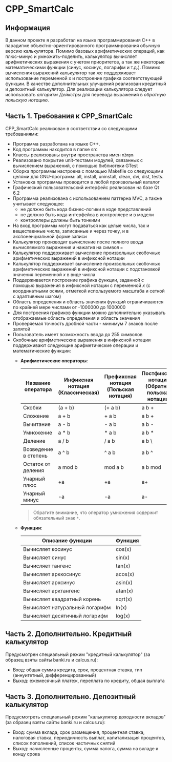 # CPP_SmartCalc

## Информация

В данном проекте я разработал на языке программирования С++ в парадигме объектно-ориентированного программирования обычную версию калькулятора. Помимо базовых арифметических операций, как плюс-минус и умножить-поделить, калькулятор вычисляет арифметических выражения с учетом приоритетов, а так же некоторые математическими функции (синус, косинус, логарифм и т.д.). Помимо вычисления выражений калькулятор так же поддерживает использование переменной x и построение графика соответствующей функции. В качестве дополнительных улучшений реализован кредитный и депозитный калькулятор.
Для реализации калькулятора следует использовать *алгоритм Дейкстры* для перевода выражений в *обратную польскую нотацию*.

## Часть 1. Требования к CPP_SmartCalc

CPP_SmartCalc реализован в соответствии со следующими требованиями:

- Программа разработана на языке C++.
- Код программы находится в папке src
- Классы реализованы внутри пространства имен `m3mpm`
- Реализовано покрытие unit-тестами модулей, связанных с вычислением выражений, c помощью библиотеки GTest
- Сборка программы настроена с помощью Makefile со следующими целями для GNU-программ: all, install, uninstall, clean, dvi, dist, tests.
- Установка программы проводится в любой произвольный каталог
- Графический пользовательский интерфейс реализован на базе Qt 6.2
- Программа реализована с использованием паттерна MVC, а также учитывает следующее:
    - не должно быть кода бизнес-логики в коде представлений
    - не должно быть кода интерфейса в контроллере и в модели
    - контроллеры должны быть тонкими
- На вход программы могут подаваться как целые числа, так и вещественные числа, записанные и через точку, и в экспоненциальной форме записи
- Калькулятор производит вычисление после полного ввода вычисляемого выражения и нажатия на символ `=`
- Калькулятор поддерживает вычисление произвольных скобочных арифметических выражений в инфиксной нотации
- Калькулятор поддерживает вычисление произвольных скобочных арифметических выражений в инфиксной нотации с подстановкой значения переменной _x_ в виде числа
- Поддерживается построение графика функции, заданной с помощью выражения в инфиксной нотации с переменной _x_  (с координатными осями, отметкой используемого масштаба и сеткой с адаптивным шагом)
- Область определения и область значения функций ограничиваются по крайней мере числами от -1000000 до 1000000
- Для построения графиков функции можно дополнительно указывать отображаемые область определения и область значения
- Проверяемая точность дробной части - минимум 7 знаков после запятой
- Пользователь имеет возможность ввода до 255 символов
- Скобочные арифметические выражения в инфиксной нотации поддерживают следующие арифметические операции и математические функции:
    - **Арифметические операторы**:

        | Название оператора | Инфиксная нотация <br /> (Классическая) | Префиксная нотация <br /> (Польская нотация) |  Постфиксная нотация <br /> (Обратная польская нотация) |
        | ------ | ------ | ------ | ------ |
        | Скобки | (a + b) | (+ a b) | a b + |
        | Сложение | a + b | + a b | a b + |
        | Вычитание | a - b | - a b | a b - |
        | Умножение | a * b | * a b | a b * |
        | Деление | a / b | / a b | a b \ |
        | Возведение в степень | a ^ b | ^ a b | a b ^ |
        | Остаток от деления | a mod b | mod a b | a b mod |
        | Унарный плюс | +a | +a | a+ |
        | Унарный минус | -a | -a | a- |

        >Обратите внимание, что оператор умножения содержит обязательный знак `*`.

    - **Функции**:
  
        | Описание функции | Функция |   
        | ---------------- | ------- |  
        | Вычисляет косинус | cos(x) |   
        | Вычисляет синус | sin(x) |  
        | Вычисляет тангенс | tan(x) |  
        | Вычисляет арккосинус | acos(x) | 
        | Вычисляет арксинус | asin(x) | 
        | Вычисляет арктангенс | atan(x) |
        | Вычисляет квадратный корень | sqrt(x) |
        | Вычисляет натуральный логарифм | ln(x) | 
        | Вычисляет десятичный логарифм | log(x) |

## Часть 2. Дополнительно. Кредитный калькулятор

Предусмотрен специальный режим "кредитный калькулятор" (за образец взяты сайты banki.ru и calcus.ru):
 - Вход: общая сумма кредита, срок, процентная ставка, тип (аннуитетный, дифференцированный)
 - Выход: ежемесячный платеж, переплата по кредиту, общая выплата

## Часть 3. Дополнительно. Депозитный калькулятор

Предусмотреть специальный режим "калькулятор доходности вкладов" (за образец взяты сайты banki.ru и calcus.ru):
 - Вход: сумма вклада, срок размещения, процентная ставка, налоговая ставка, периодичность выплат, капитализация процентов, список пополнений, список частичных снятий
 - Выход: начисленные проценты, сумма налога, сумма на вкладе к концу срока
